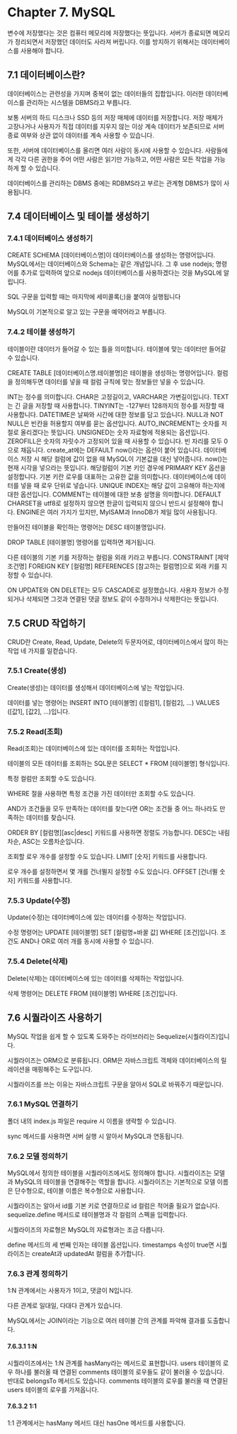 # Chapter 7. MySQL

변수에 저장했다는 것은 컴퓨터 메모리에 저장했다는 뜻입니다.
서버가 종료되면 메모리가 정리되면서 저장했던 데이터도 사라져 버립니다.
이를 방지하기 위해서는 데이터베이스를 사용해야 합니다.

## 7.1 데이터베이스란?

데이터베이스는 관련성을 가지며 중복이 없는 데이터들의 집합입니다.
이러한 데이터베이스를 관리하는 시스템을 DBMS라고 부릅니다.

보통 서버의 하드 디스크나 SSD 등의 저장 매체에 데이터를 저장합니다.
저장 매체가 고장나거나 사용자가 직접 데이터를 지우지 않는 이상 계속 데이터가 보존되므로 서버 종료 여부와 상관 없이 데이터를 계속 사용할 수 있습니다.

또한, 서버에 데이터베이스를 올리면 여러 사람이 동시에 사용할 수 있습니다.
사람들에게 각각 다른 권한을 주어 어떤 사람은 읽기만 가능하고, 어떤 사람은 모든 작업을 가능하게 할 수 있습니다.

데이터베이스를 관리하는 DBMS 중에는 RDBMS라고 부르는 관계형 DBMS가 많이 사용됩니다.

## 7.4 데이터베이스 및 테이블 생성하기

### 7.4.1 데이터베이스 생성하기

CREATE SCHEMA [데이터베이스명]이 데이터베이스를 생성하는 명령어입니다.
MySQL에서는 데이터베이스와 Schema는 같은 개념입니다.
그 후 use nodejs; 명령어를 추가로 입력하여 앞으로 nodejs 데이터베이스를 사용하겠다는 것을 MySQL에 알립니다.

SQL 구문을 입력할 때는 마지막에 세미콜록(;)을 붙여야 실행됩니다

MySQL이 기본적으로 알고 있는 구문을 예약어라고 부릅니다.

### 7.4.2 테이블 생성하기

테이블이란 데이터가 들어갈 수 있는 틀을 의미합니다.
테이블에 맞는 데이터만 들어갈 수 있습니다.

CREATE TABLE [데이터베이스명.테이블명]은 테이블을 생성하는 명령어입니다.
컬럼을 정의해두면 데이터를 넣을 때 컬럼 규칙에 맞는 정보들만 넣을 수 있습니다.

INT는 정수를 의미합니다.
CHAR은 고정길이고, VARCHAR은 가변길이입니다.
TEXT는 긴 글을 저장할 때 사용합니다.
TINYINT는 -127부터 128까지의 정수를 저장할 때 사용합니다.
DATETIME은 날짜와 시간에 대한 정보를 담고 있습니다.
NULL과 NOT NULL은 빈칸을 허용할지 여부를 묻는 옵션입니다.
AUTO_INCREMENT는 숫자를 저절로 올리겠다는 뜻입니다.
UNSIGNED는 숫자 자료형에 적용되는 옵션입니다.
ZEROFILL은 숫자의 자릿수가 고정되어 있을 때 사용할 수 있습니다. 빈 자리를 모두 0으로 채웁니다.
create_at에는 DEFAULT now()라는 옵션이 붙어 있습니다. 데이터베이스 저장 시 해당 컬럼에 값이 없을 때 MySQL이 기본값을 대신 넣어줍니다. now()는 현재 시각을 넣으라는 뜻입니다.
해당컬럼이 기본 키인 경우에 PRIMARY KEY 옵션을 설정합니다. 기본 키란 로우를 대표하는 고유한 값을 의미합니다. 데이터베이스에 데이터를 넣을 때 로우 단위로 넣습니다.
UNIQUE INDEX는 해당 값이 고유해야 하는지에 대한 옵션입니다.
COMMENT는 테이블에 대한 보충 설명을 의미합니다.
DEFAULT CHARSET을 utf8로 설정하지 않으면 한글이 입력되지 않으니 반드시 설정해야 합니다.
ENGINE은 여러 가지가 있지만, MyISAM과 InnoDB가 제일 많이 사용됩니다.

만들어진 테이블을 확인하는 명령어는 DESC 테이블명입니다.

DROP TABLE [테이블명] 명령어를 입력하면 제거됩니다.

다른 테이블의 기본 키를 저장하는 컬럼을 외래 키라고 부릅니다.
CONSTRAINT [제약조건명] FOREIGN KEY [컬럼명] REFERENCES [참고하는 컬럼명]으로 외래 키를 지정할 수 있습니다.

ON UPDATE와 ON DELETE는 모두 CASCADE로 설정했습니다.
사용자 정보가 수정되거나 삭제되면 그것과 연결된 댓글 정보도 같이 수정하거나 삭제한다는 뜻입니다.

## 7.5 CRUD 작업하기

CRUD란 Create, Read, Update, Delete의 두문자어로, 데이터베이스에서 많이 하는 작업 네 가지를 일컫습니다.

### 7.5.1 Create(생성)

Create(생성)는 데이터를 생성해서 데이터베이스에 넣는 작업입니다.

데이터를 넣는 명령어는 INSERT INTO [테이블명] ([컬럼1], [컬럼2], ...) VALUES ([값1], [값2], ...)입니다.

### 7.5.2 Read(조회)

Read(조회)는 데이터베이스에 있는 데이터를 조회하는 작업입니다.

테이블의 모든 데이터를 조회하는 SQL문은 SELECT \* FROM [테이블명] 형식입니다.

특정 컬럼만 조회할 수도 있습니다.

WHERE 절을 사용하면 특정 조건을 가진 데이터만 조회할 수도 있습니다.

AND가 조건들을 모두 만족하는 데이터를 찾는다면 OR는 조건들 중 어느 하나라도 만족하는 데이터를 찾습니다.

ORDER BY [컬럼명][asc|desc] 키워드를 사용하면 정렬도 가능합니다.
DESC는 내림차순, ASC는 오름차순입니다.

조회할 로우 개수를 설정할 수도 있습니다.
LIMIT [숫자] 키워드를 사용합니다.

로우 개수를 설정하면서 몇 개를 건너뛸지 설정할 수도 있습니다.
OFFSET [건너뛸 숫자] 키워드를 사용합니다.

### 7.5.3 Update(수정)

Update(수정)는 데이터베이스에 있는 데이터를 수정하는 작업입니다.

수정 명령어는 UPDATE [테이블명] SET [컬럼명=바꿀 값] WHERE [조건]입니다.
조건도 AND나 OR로 여러 개를 동시에 사용할 수 있습니다.

### 7.5.4 Delete(삭제)

Delete(삭제)는 데이터베이스에 있는 데이터를 삭제하는 작업입니다.

삭제 명령어는 DELETE FROM [테이블명] WHERE [조건]입니다.

## 7.6 시퀄라이즈 사용하기

MySQL 작업을 쉽게 할 수 있도록 도와주는 라이브러리는 Sequelize(시퀄라이즈)입니다.

시퀄라이즈는 ORM으로 분류됩니다.
ORM은 자바스크립트 객체와 데이터베이스의 릴레이션을 매핑해주는 도구입니다.

시퀄라이즈를 쓰는 이유는 자바스크립트 구문을 알아서 SQL로 바꿔주기 때문입니다.

### 7.6.1 MySQL 연결하기

폴더 내의 index.js 파일은 require 시 이름을 생략할 수 있습니다.

sync 메서드를 사용하면 서버 실행 시 알아서 MySQL과 연동됩니다.

### 7.6.2 모델 정의하기

MySQL에서 정의한 테이블을 시퀄라이즈에서도 정의해야 합니다.
시퀄라이즈는 모델과 MySQL의 테이블을 연결해주는 역할을 합니다.
시퀄라이즈는 기본적으로 모델 이름은 단수형으로, 테이블 이름은 복수형으로 사용합니다.

시퀄라이즈는 알아서 id를 기본 키로 연결하므로 id 컬럼은 적어줄 필요가 없습니다.
sequelize.define 메서드로 테이블명과 각 컬럼의 스펙을 입력합니다.

시퀄라이즈의 자료형은 MySQL의 자료형과는 조금 다릅니다.

define 메서드의 세 번째 인자는 테이블 옵션입니다.
timestamps 속성이 true면 시퀄라이즈는 createAt과 updatedAt 컬럼을 추가합니다.

### 7.6.3 관계 정의하기

1:N 관계에서는 사용자가 1이고, 댓글이 N입니다.

다른 관계로 일대일, 다대다 관계가 있습니다.

MySQL에서는 JOIN이라는 기능으로 여러 테이블 간의 관계를 파악해 결과를 도출합니다.

#### 7.6.3.1 1:N

시퀄라이즈에서는 1:N 관계를 hasMany라는 메서드로 표현합니다.
users 테이블의 로우 하나를 불러올 때 연결된 comments 테이블의 로우들도 같이 불러올 수 있습니다.
반대로 belongsTo 메서드도 있습니다.
comments 테이블의 로우를 불러올 때 연결된 users 테이블의 로우를 가져옵니다.

#### 7.6.3.2 1:1

1:1 관계에서는 hasMany 메서드 대신 hasOne 메서드를 사용합니다.
